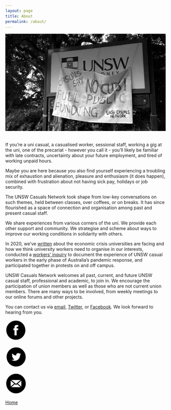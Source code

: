 ```yaml
---
layout: page
title: About
permalink: /about/
---
```


![A protest sign with the words 'Casuals Say No Cuts, Full Public Funding' hanging from a UNSW campus billboard](/assets/img/unswcasuals-banner.png)<br><br>

If you’re a uni casual, a casualised worker, sessional staff, working a gig at the uni, one of the precariat - however you call it - you’ll likely be familiar with late contracts, uncertainty about your future employment, and tired of working unpaid hours.

Maybe you are here because you also find yourself experiencing a troubling mix of exhaustion and alienation, pleasure and enthusiasm (it does happen), combined with frustration about not having sick pay, holidays or job security.

The UNSW Casuals Network took shape from low-key conversations on such themes, held between classes, over coffees, or on breaks. It has since flourished as a space of connection and organisation among past and present casual staff.

We share experiences from various corners of the uni. We provide each other support and community. We strategise and scheme about ways to improve our working conditions in solidarity with others.

In 2020, we’ve [written](https://overland.org.au/2020/05/no-concessions-why-university-workers-must-fight-for-all-jobs) about the economic crisis universities are facing and how we think university workers need to organise in our interests, conducted a [workers’ inquiry](https://drive.google.com/file/d/1aiXDTewJF9f1-PRKtvnpBmSAw4qW2kMR/view) to document the experience of UNSW casual workers in the early phase of Australia’s pandemic response, and participated together in protests on and off campus.

UNSW Casuals Network welcomes all past, current, and future UNSW casual staff, professional and academic, to join in. We encourage the participation of union members as well as those who are not current union members. There are many ways to be involved, from weekly meetings to our online forums and other projects.

You can contact us via [email](https://www.unswcasuals.net/contact), [Twitter](https://twitter.com/UNSWcasuals), or [Facebook](https://www.facebook.com/UNSW-Casuals-Network-111069980586389/). We look forward to hearing from you.

<div class="socmedia-links">

  <a href="https://www.facebook.com/UNSW-Casuals-Network-111069980586389/"><svg class="socmedia-icon" id="facebook-icon" height="67px" width="67px" viewBox="0 0 67 67" style="enable-background:new 0 0 67 67;" version="1.1"   xml:space="preserve" xmlns="http://www.w3.org/2000/svg" xmlns:xlink="http://www.w3.org/1999/xlink"><path d="M28.765,50.32h6.744V33.998h4.499l0.596-5.624h-5.095  l0.007-2.816c0-1.466,0.14-2.253,2.244-2.253h2.812V17.68h-4.5c-5.405,0-7.307,2.729-7.307,7.317v3.377h-3.369v5.625h3.369V50.32z   M33,64C16.432,64,3,50.568,3,34C3,17.431,16.432,4,33,4s30,13.431,30,30C63,50.568,49.568,64,33,64z" style="fill-rule:evenodd;clip-rule:evenodd;fill:#000;"/></svg></a>

  <a href="https://twitter.com/UNSWcasuals"><svg class="socmedia-icon" id="twitter-icon" height="67px"  style="enable-background:new 0 0 67 67;" version="1.1" viewBox="0 0 67 67" width="67px" xml:space="preserve" xmlns="http://www.w3.org/2000/svg" xmlns:xlink="http://www.w3.org/1999/xlink"><path d="M38.167,22.283c-2.619,0.953-4.274,3.411-4.086,6.101  l0.063,1.038l-1.048-0.127c-3.813-0.487-7.145-2.139-9.974-4.915l-1.383-1.377l-0.356,1.017c-0.754,2.267-0.272,4.661,1.299,6.271  c0.838,0.89,0.649,1.017-0.796,0.487c-0.503-0.169-0.943-0.296-0.985-0.233c-0.146,0.149,0.356,2.076,0.754,2.839  c0.545,1.06,1.655,2.097,2.871,2.712l1.027,0.487l-1.215,0.021c-1.173,0-1.215,0.021-1.089,0.467  c0.419,1.377,2.074,2.839,3.918,3.475l1.299,0.444l-1.131,0.678c-1.676,0.976-3.646,1.526-5.616,1.567  C20.775,43.256,20,43.341,20,43.405c0,0.211,2.557,1.397,4.044,1.864c4.463,1.377,9.765,0.783,13.746-1.568  c2.829-1.674,5.657-5,6.978-8.221c0.713-1.715,1.425-4.851,1.425-6.354c0-0.975,0.063-1.102,1.236-2.267  c0.692-0.678,1.341-1.419,1.467-1.631c0.21-0.403,0.188-0.403-0.88-0.043c-1.781,0.636-2.033,0.551-1.152-0.402  c0.649-0.678,1.425-1.907,1.425-2.267c0-0.063-0.314,0.042-0.671,0.233c-0.377,0.212-1.215,0.53-1.844,0.72l-1.131,0.361l-1.027-0.7  c-0.566-0.381-1.361-0.805-1.781-0.932C40.766,21.902,39.131,21.944,38.167,22.283z M34,64C17.432,64,4,50.568,4,34  C4,17.431,17.432,4,34,4s30,13.431,30,30C64,50.568,50.568,64,34,64z" style="fill-rule:evenodd;clip-rule:evenodd;fill:#000;"/></svg></a>

  <a href="/contact"><svg class="socmedia-icon" id="email-icon" height="67px" version="1.1" viewBox="0 0 24 24" width="67px" xmlns="https://www.w3.org/2000/svg" xmlns:sketch="https://www.bohemiancoding.com/sketch/ns" xmlns:xlink="https://www.w3.org/1999/xlink">
    <title/><desc/><defs/><g fill="none" fill-rule="evenodd" id="miu" stroke="none" stroke-width="1"><g id="Artboard-1" transform="translate(-755.000000, -659.000000)"><g id="slice" transform="translate(215.000000, 119.000000)"/><path d="M767,682 C773.075133,682 778,677.075133 778,671 C778,664.924867 773.075133,660 767,660 C760.924867,660 756,664.924867 756,671 C756,677.075133 760.924867,682 767,682 Z M761.778872,667 L772.221128,667 L767,671.362053 L761.778872,667 Z M773,667.650854 L773,674.295797 L769.013034,670.973326 L773,667.650854 Z M772.284983,675 L761.715017,675 L765.761828,671.619044 L767,672.650854 L768.238172,671.619044 L772.284983,675 Z M761,674.295797 L761,667.650854 L764.986966,670.973326 L761,674.295797 Z" fill="#000"/></g></g></svg></a>
</div><!-- socmedia-links -->


<p><a href="{{ "/" | relative_url }}">Home</a></p>
